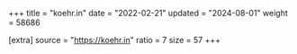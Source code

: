 +++
title = "koehr.in"
date = "2022-02-21"
updated = "2024-08-01"
weight = 58686

[extra]
source = "https://koehr.in"
ratio = 7
size = 57
+++
